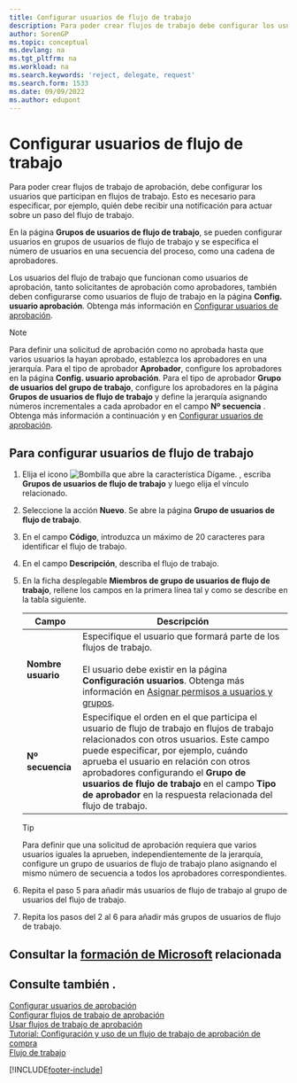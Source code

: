 ```yaml
---
title: Configurar usuarios de flujo de trabajo
description: Para poder crear flujos de trabajo debe configurar los usuarios que participan en ellos en la página Grupo de usuarios de flujo de trabajo.
author: SorenGP
ms.topic: conceptual
ms.devlang: na
ms.tgt_pltfrm: na
ms.workload: na
ms.search.keywords: 'reject, delegate, request'
ms.search.form: 1533
ms.date: 09/09/2022
ms.author: edupont
---
```

# Configurar usuarios de flujo de trabajo

Para poder crear flujos de trabajo de aprobación, debe configurar los usuarios que participan en flujos de trabajo. Esto es necesario para especificar, por ejemplo, quién debe recibir una notificación para actuar sobre un paso del flujo de trabajo.  

En la página **Grupos de usuarios de flujo de trabajo**, se pueden configurar usuarios en grupos de usuarios de flujo de trabajo y se especifica el número de usuarios en una secuencia del proceso, como una cadena de aprobadores. 

Los usuarios del flujo de trabajo que funcionan como usuarios de aprobación, tanto solicitantes de aprobación como aprobadores, también deben configurarse como usuarios de flujo de trabajo en la página **Config. usuario aprobación**. Obtenga más información en [Configurar usuarios de aprobación](across-how-to-set-up-approval-users.md).  

> [!NOTE]  
> Para definir una solicitud de aprobación como no aprobada hasta que varios usuarios la hayan aprobado, establezca los aprobadores en una jerarquía. Para el tipo de aprobador **Aprobador**, configure los aprobadores en la página **Config. usuario aprobación**. Para el tipo de aprobador **Grupo de usuarios del grupo de trabajo**, configure los aprobadores en la página **Grupos de usuarios de flujo de trabajo** y define la jerarquía asignando números incrementales a cada aprobador en el campo **Nº secuencia** . Obtenga más información a continuación y en [Configurar usuarios de aprobación](across-how-to-set-up-approval-users.md). 

## Para configurar usuarios de flujo de trabajo

1. Elija el icono ![Bombilla que abre la característica Dígame.](media/ui-search/search_small.png "Dígame qué desea hacer") , escriba **Grupos de usuarios de flujo de trabajo** y luego elija el vínculo relacionado.  
2. Seleccione la acción **Nuevo**. Se abre la página **Grupo de usuarios de flujo de trabajo**.  
3. En el campo **Código**, introduzca un máximo de 20 caracteres para identificar el flujo de trabajo.  
4. En el campo **Descripción**, describa el flujo de trabajo.  
5. En la ficha desplegable **Miembros de grupo de usuarios de flujo de trabajo**, rellene los campos en la primera línea tal y como se describe en la tabla siguiente.  

   |Campo|Descripción|
   |-----|-----------|
   |**Nombre usuario**|Especifique el usuario que formará parte de los flujos de trabajo.<br /><br /> El usuario debe existir en la página **Configuración usuarios**. Obtenga más información en [Asignar permisos a usuarios y grupos](ui-define-granular-permissions.md).|
   |**Nº secuencia**|Especifique el orden en el que participa el usuario de flujo de trabajo en flujos de trabajo relacionados con otros usuarios. Este campo puede especificar, por ejemplo, cuándo aprueba el usuario en relación con otros aprobadores configurando el **Grupo de usuarios de flujo de trabajo** en el campo **Tipo de aprobador** en la respuesta relacionada del flujo de trabajo.| 

   > [!TIP]
   > Para definir que una solicitud de aprobación requiera que varios usuarios iguales la aprueben, independientemente de la jerarquía, configure un grupo de usuarios de flujo de trabajo plano asignando el mismo número de secuencia a todos los aprobadores correspondientes.

6. Repita el paso 5 para añadir más usuarios de flujo de trabajo al grupo de usuarios del flujo de trabajo.  
7. Repita los pasos del 2 al 6 para añadir más grupos de usuarios de flujo de trabajo.  

## Consultar la [formación de Microsoft](/training/modules/create-workflows/) relacionada

## Consulte también .

[Configurar usuarios de aprobación](across-how-to-set-up-approval-users.md)  
[Configurar flujos de trabajo de aprobación](across-set-up-workflows.md)  
[Usar flujos de trabajo de aprobación](across-use-workflows.md)  
[Tutorial: Configuración y uso de un flujo de trabajo de aprobación de compra](walkthrough-setting-up-and-using-a-purchase-approval-workflow.md)  
[Flujo de trabajo](across-workflow.md)  

[!INCLUDE[footer-include](includes/footer-banner.md)]
